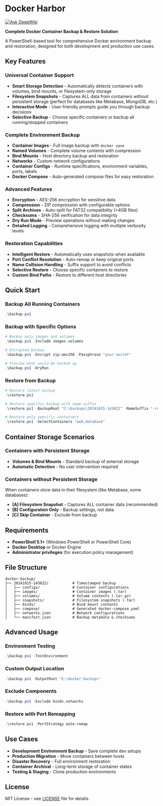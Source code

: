 # Docker Harbor

[![Ask DeepWiki](https://deepwiki.com/badge.svg)](https://deepwiki.com/bensheed/docker-harbor)

**Complete Docker Container Backup & Restore Solution**

A PowerShell-based tool for comprehensive Docker environment backup and restoration, designed for both development and production use cases.

## Key Features

### Universal Container Support
- **Smart Storage Detection** - Automatically detects containers with volumes, bind mounts, or filesystem-only storage
- **Filesystem Snapshots** - Captures ALL data from containers without persistent storage (perfect for databases like Metabase, MongoDB, etc.)
- **Interactive Mode** - User-friendly prompts guide you through backup decisions
- **Selective Backup** - Choose specific containers or backup all running/stopped containers

### Complete Environment Backup
- **Container Images** - Full image backup with `docker save`
- **Named Volumes** - Complete volume contents with compression
- **Bind Mounts** - Host directory backup and restoration
- **Networks** - Custom network configurations
- **Container Configs** - Runtime specifications, environment variables, ports, labels
- **Docker Compose** - Auto-generated compose files for easy restoration

### Advanced Features
- **Encryption** - AES-256 encryption for sensitive data
- **Compression** - ZIP compression with configurable options
- **Split Archives** - Auto-split for FAT32 compatibility (>4GB files)
- **Checksums** - SHA-256 verification for data integrity
- **Dry Run Mode** - Preview operations without making changes
- **Detailed Logging** - Comprehensive logging with multiple verbosity levels

### Restoration Capabilities
- **Intelligent Restore** - Automatically uses snapshots when available
- **Port Conflict Resolution** - Auto-remap or keep original ports
- **Name Collision Handling** - Suffix support to avoid conflicts
- **Selective Restore** - Choose specific containers to restore
- **Custom Bind Paths** - Restore to different host directories

## Quick Start

### Backup All Running Containers
```powershell
.\backup.ps1
```

### Backup with Specific Options
```powershell
# Backup only images and volumes
.\backup.ps1 -Include images,volumes

# Encrypted backup
.\backup.ps1 -Encrypt zip-aes256 -Passphrase "your-secret"

# Preview what would be backed up
.\backup.ps1 -DryRun
```

### Restore from Backup
```powershell
# Restore latest backup
.\restore.ps1

# Restore specific backup with name suffix
.\restore.ps1 -BackupRoot "C:\backups\20241015-143022" -NameSuffix "-restored"

# Restore only specific containers
.\restore.ps1 -SelectContainers "web,database"
```

## Container Storage Scenarios

### Containers with Persistent Storage
- **Volumes & Bind Mounts** - Standard backup of external storage
- **Automatic Detection** - No user intervention required

### Containers without Persistent Storage
When containers store data in their filesystem (like Metabase, some databases):
- **[A] Filesystem Snapshot** - Captures ALL container data (recommended)
- **[B] Configuration Only** - Backup settings, not data
- **[C] Skip Container** - Exclude from backup

## Requirements

- **PowerShell 5.1+** (Windows PowerShell or PowerShell Core)
- **Docker Desktop** or Docker Engine
- **Administrator privileges** (for execution policy management)

## File Structure

```
docker-backup/
├── 20241015-143022/           # Timestamped backup
│   ├── configs/               # Container configurations
│   ├── images/                # Container images (.tar)
│   ├── volumes/               # Volume contents (.tar.gz)
│   ├── snapshots/             # Filesystem snapshots (.tar)
│   ├── binds/                 # Bind mount contents
│   ├── compose/               # Generated docker-compose.yaml
│   ├── networks.json          # Network configurations
│   └── manifest.json          # Backup metadata & checksums
```

## Advanced Usage

### Environment Testing
```powershell
.\backup.ps1 -TestEnvironment
```

### Custom Output Location
```powershell
.\backup.ps1 -OutputRoot "E:\docker-backups"
```

### Exclude Components
```powershell
.\backup.ps1 -Exclude binds,networks
```

### Restore with Port Remapping
```powershell
.\restore.ps1 -PortStrategy auto-remap
```

## Use Cases

- **Development Environment Backup** - Save complete dev setups
- **Production Migration** - Move containers between hosts
- **Disaster Recovery** - Full environment restoration
- **Container Archival** - Long-term storage of container states
- **Testing & Staging** - Clone production environments

## License

MIT License - see [LICENSE](LICENSE) file for details.
